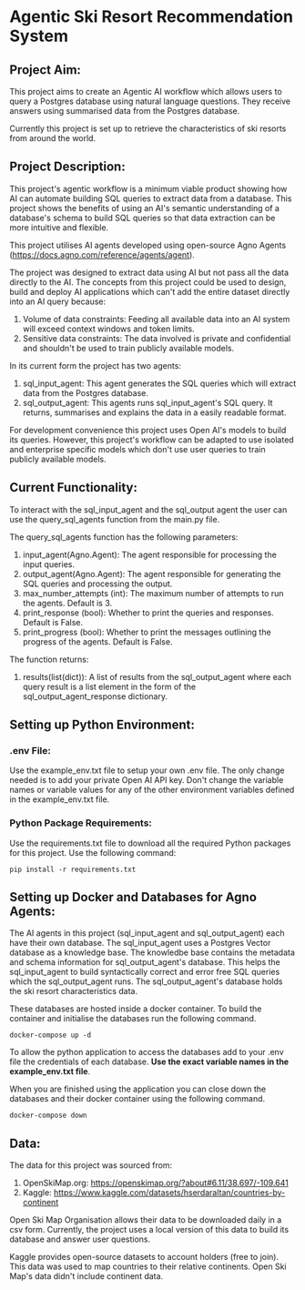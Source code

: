 
# Agentic Ski Resort Recommendation System

## Project Aim:

This project aims to create an Agentic AI workflow which allows users to query a Postgres database using natural language questions. They receive answers using summarised data from the Postgres database.

Currently this project is set up to retrieve the characteristics of ski resorts from around the world. 

## Project Description: 

This project's agentic workflow is a minimum viable product showing how AI can automate building SQL queries to extract data from a database. This project shows the benefits of using an AI's semantic understanding of a database's schema to build SQL queries so that data extraction 
can be more intuitive and flexible.

This project utilises AI agents developed using open-source Agno Agents (https://docs.agno.com/reference/agents/agent). 

The project was designed to extract data using AI but not pass all the data directly to the AI. The concepts from this project
could be used to design, build and deploy AI applications which can't add the entire dataset directly into an AI query because:
1. Volume of data constraints:  Feeding all available data into an AI system will exceed context windows and token limits. 
2. Sensitive data constraints: The data involved is private and confidential and shouldn't be used to train publicly available models.

In its current form the project has two agents:
1. sql_input_agent: This agent generates the SQL queries which will extract data from the Postgres database. 
2. sql_output_agent: This agents runs sql_input_agent's SQL query. It returns, summarises and explains the data in a easily readable format.

For development convenience this project uses Open AI's models to build its queries. However, this project's workflow can be adapted 
to use isolated and enterprise specific models which don't use user queries to train publicly available models. 

## Current Functionality:

To interact with the sql_input_agent and the sql_output agent the user can use the query_sql_agents function from the main.py file.

The query_sql_agents function has the following parameters:
1. input_agent(Agno.Agent): The agent responsible for processing the input queries.
2. output_agent(Agno.Agent): The agent responsible for generating the SQL queries and processing the output.
3. max_number_attempts (int): The maximum number of attempts to run the agents. Default is 3.
4. print_response (bool): Whether to print the queries and responses. Default is False.
5. print_progress (bool): Whether to print the messages outlining the progress of the agents. Default is False.

The function returns:
1. results(list(dict)): A list of results from the sql_output_agent where each query result is a list element in the form of the
    sql_output_agent_response dictionary.

## Setting up Python Environment:

### .env File:
Use the example_env.txt file to setup your own .env file. The only change needed is to add your private Open AI API key.
Don't change the variable names or variable values for any of the other environment variables defined in the example_env.txt file.  

### Python Package Requirements: 
Use the requirements.txt file to download all the required Python packages for this project. Use the following command:

``` pip install -r requirements.txt ``` 

## Setting up Docker and Databases for Agno Agents:

The AI agents in this project (sql_input_agent and sql_output_agent) each have their own database. The sql_input_agent uses a Postgres Vector database as a knowledge base. The knowledbe base contains the metadata and schema information for sql_output_agent's database. This helps the sql_input_agent to build syntactically correct and error free SQL queries which the sql_output_agent runs. The sql_output_agent's database holds the ski resort characteristics data. 

These databases are hosted inside a docker container. To build the container and initialise the databases run the following command. 

 ```docker-compose up -d ``` 

To allow the python application to access the databases add to your .env file the credentials of each database. __Use the exact variable
names in the example_env.txt file__.

When you are finished using the application you can close down the databases and their docker container using the following command.

 ```docker-compose down ```

## Data: 

The data for this project was sourced from: 
1. OpenSkiMap.org: https://openskimap.org/?about#6.11/38.697/-109.641
2. Kaggle: https://www.kaggle.com/datasets/hserdaraltan/countries-by-continent

Open Ski Map Organisation allows their data to be downloaded daily in a csv form. Currently, the project uses a local
version of this data to build its database and answer user questions.

Kaggle provides open-source datasets to account holders (free to join). This data was used to map countries to their 
relative continents. Open Ski Map's data didn't include continent data. 

